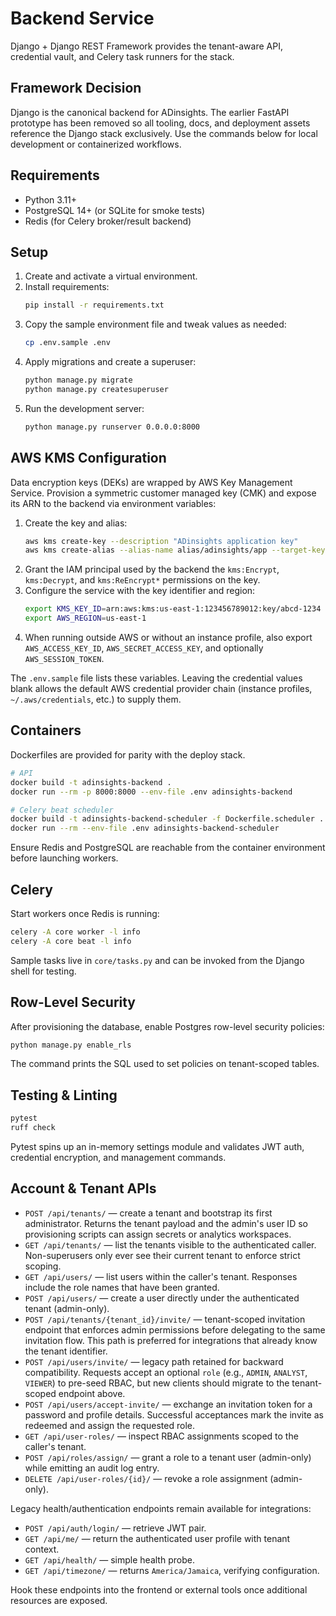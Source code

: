 # Backend Service

Django + Django REST Framework provides the tenant-aware API, credential vault, and Celery task
runners for the stack.

## Framework Decision

Django is the canonical backend for ADinsights. The earlier FastAPI prototype has been removed so
all tooling, docs, and deployment assets reference the Django stack exclusively. Use the commands
below for local development or containerized workflows.

## Requirements

- Python 3.11+
- PostgreSQL 14+ (or SQLite for smoke tests)
- Redis (for Celery broker/result backend)

## Setup

1. Create and activate a virtual environment.
2. Install requirements:
   ```bash
   pip install -r requirements.txt
   ```
3. Copy the sample environment file and tweak values as needed:
   ```bash
   cp .env.sample .env
   ```
4. Apply migrations and create a superuser:
   ```bash
   python manage.py migrate
   python manage.py createsuperuser
   ```
5. Run the development server:
   ```bash
   python manage.py runserver 0.0.0.0:8000
   ```

## AWS KMS Configuration

Data encryption keys (DEKs) are wrapped by AWS Key Management Service. Provision a symmetric
customer managed key (CMK) and expose its ARN to the backend via environment variables:

1. Create the key and alias:
   ```bash
   aws kms create-key --description "ADinsights application key"
   aws kms create-alias --alias-name alias/adinsights/app --target-key-id <key-id>
   ```
2. Grant the IAM principal used by the backend the `kms:Encrypt`, `kms:Decrypt`, and
   `kms:ReEncrypt*` permissions on the key.
3. Configure the service with the key identifier and region:
   ```bash
   export KMS_KEY_ID=arn:aws:kms:us-east-1:123456789012:key/abcd-1234
   export AWS_REGION=us-east-1
   ```
4. When running outside AWS or without an instance profile, also export `AWS_ACCESS_KEY_ID`,
   `AWS_SECRET_ACCESS_KEY`, and optionally `AWS_SESSION_TOKEN`.

The `.env.sample` file lists these variables. Leaving the credential values blank allows the
default AWS credential provider chain (instance profiles, `~/.aws/credentials`, etc.) to supply
them.

## Containers

Dockerfiles are provided for parity with the deploy stack.

```bash
# API
docker build -t adinsights-backend .
docker run --rm -p 8000:8000 --env-file .env adinsights-backend

# Celery beat scheduler
docker build -t adinsights-backend-scheduler -f Dockerfile.scheduler .
docker run --rm --env-file .env adinsights-backend-scheduler
```

Ensure Redis and PostgreSQL are reachable from the container environment before launching workers.

## Celery

Start workers once Redis is running:

```bash
celery -A core worker -l info
celery -A core beat -l info
```

Sample tasks live in `core/tasks.py` and can be invoked from the Django shell for testing.

## Row-Level Security

After provisioning the database, enable Postgres row-level security policies:

```bash
python manage.py enable_rls
```

The command prints the SQL used to set policies on tenant-scoped tables.

## Testing & Linting

```bash
pytest
ruff check
```

Pytest spins up an in-memory settings module and validates JWT auth, credential encryption, and
management commands.

## Account & Tenant APIs

- `POST /api/tenants/` — create a tenant and bootstrap its first administrator. Returns the
  tenant payload and the admin's user ID so provisioning scripts can assign secrets or analytics
  workspaces.
- `GET /api/tenants/` — list the tenants visible to the authenticated caller. Non-superusers only
  ever see their current tenant to enforce strict scoping.
- `GET /api/users/` — list users within the caller's tenant. Responses include the role names that
  have been granted.
- `POST /api/users/` — create a user directly under the authenticated tenant (admin-only).
- `POST /api/tenants/{tenant_id}/invite/` — tenant-scoped invitation endpoint that enforces admin
  permissions before delegating to the same invitation flow. This path is preferred for
  integrations that already know the tenant identifier.
- `POST /api/users/invite/` — legacy path retained for backward compatibility. Requests accept an
  optional `role` (e.g., `ADMIN`, `ANALYST`, `VIEWER`) to pre-seed RBAC, but new clients should
  migrate to the tenant-scoped endpoint above.
- `POST /api/users/accept-invite/` — exchange an invitation token for a password and profile
  details. Successful acceptances mark the invite as redeemed and assign the requested role.
- `GET /api/user-roles/` — inspect RBAC assignments scoped to the caller's tenant.
- `POST /api/roles/assign/` — grant a role to a tenant user (admin-only) while emitting an
  audit log entry.
- `DELETE /api/user-roles/{id}/` — revoke a role assignment (admin-only).

Legacy health/authentication endpoints remain available for integrations:

- `POST /api/auth/login/` — retrieve JWT pair.
- `GET /api/me/` — return the authenticated user profile with tenant context.
- `GET /api/health/` — simple health probe.
- `GET /api/timezone/` — returns `America/Jamaica`, verifying configuration.

Hook these endpoints into the frontend or external tools once additional resources are exposed.
